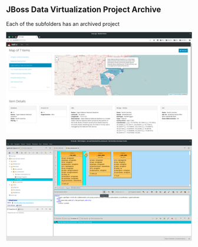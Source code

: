 ## JBoss Data Virtualization Project Archive

Each of the subfolders has an archived project

![screenshot](./jdv-map/screenshot.png)

![screenshot](./jdv-api/screenshot.png)